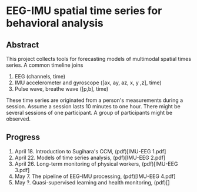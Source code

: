 # EEG-IMU spatial time series for behavioral analysis 
## Abstract 
This project collects tools for forecasting models of multimodal spatial times series. A common timeline joins 
1. EEG (channels, time)
2. IMU accelerometer and gyroscope ([ax, ay, az, x, y ,z], time)
3. Pulse wave, breathe wave ([p,b], time)
   
These time series are originated from a person's measurements during a session. Assume a session lasts 10 minutes to one hour. There might be several sessions of one participant. A group of participants might be observed.
## Progress
1. April 18. Introduction to Sugihara's CCM, (pdf)[IMU-EEG 1.pdf]
2. April 22. Models of time series analysis, (pdf)[IMU-EEG 2.pdf]
3. April 26. Long-term monitoring of physical workers, (pdf)[IMU-EEG 3.pdf]
4. May 7. The pipeline of EEG-IMU processing, (pdf)[IMU-EEG 4.pdf]
5. May ?. Quasi-supervised learning and health monitoring, (pdf)[]

